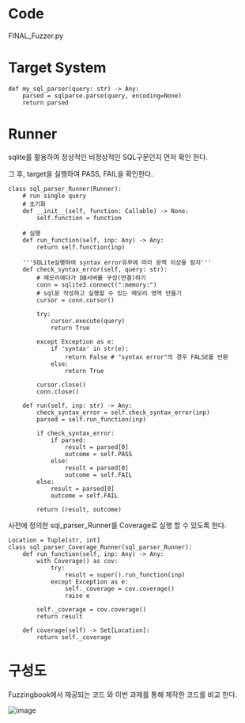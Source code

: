 # Code

FINAL_Fuzzer.py

# Target System

```
def my_sql_parser(query: str) -> Any:
    parsed = sqlparse.parse(query, encoding=None)
    return parsed
```

# Runner

sqlite를 활용하여 정상적인 비정상적인 SQL구문인지 먼저 확인 한다.

그 후, target을 실행하여 PASS, FAIL을 확인한다.

```
class sql_parser_Runner(Runner):
    # run single query
    # 초기화
    def __init__(self, function: Callable) -> None:
        self.function = function

    # 실행
    def run_function(self, inp: Any) -> Any:
        return self.function(inp)

    '''SQLite실행하여 syntax error유무에 따라 문맥 이상을 탐지'''
    def check_syntax_error(self, query: str):
        # 메모리에다가 DB서버를 구성(연결)하기
        conn = sqlite3.connect(":memory:")
        # sql문 작성하고 실행할 수 있는 메모리 영역 만들기
        cursor = conn.cursor()

        try:
            cursor.execute(query)
            return True

        except Exception as e:
            if 'syntax' in str(e):
                return False # "syntax error"의 경우 FALSE를 반환
            else:
                return True

        cursor.close()
        conn.close()

    def run(self, inp: str) -> Any:
        check_syntax_error = self.check_syntax_error(inp)
        parsed = self.run_function(inp)

        if check_syntax_error:
            if parsed:
                result = parsed[0]
                outcome = self.PASS
            else:
                result = parsed[0]
                outcome = self.FAIL
        else:
            result = parsed[0]
            outcome = self.FAIL

        return (result, outcome)
```
사전에 정의한 sql_parser_Runner를 Coverage로 실행 할 수 있도록 한다.
```
Location = Tuple[str, int]
class sql_parser_Coverage_Runner(sql_parser_Runner):
    def run_function(self, inp: Any) -> Any:
        with Coverage() as cov:
            try:
                result = super().run_function(inp)
            except Exception as e:
                self._coverage = cov.coverage()
                raise e

        self._coverage = cov.coverage()
        return result

    def coverage(self) -> Set[Location]:
        return self._coverage
```

# 구성도

Fuzzingbook에서 제공되는 코드 와 이번 과제를 통해 제작한 코드를 비교 한다.

![image](https://github.com/MJung-Jo/Learning-Fuzzing/assets/137114390/ca0219e2-3578-460b-96d2-0aea143f35d5)

